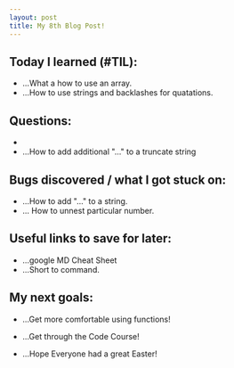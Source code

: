 ```yaml
---
layout: post
title: My 8th Blog Post!
---
```



## Today I learned (#TIL):

- ...What a how to use an array.
- ...How to use strings and backlashes for quatations.

## Questions:

- 
- ...How to add additional "..." to a truncate string

## Bugs discovered / what I got stuck on:

- ...How to add "..." to a string.
- ... How to unnest particular number.

## Useful links to save for later:

- ...google MD Cheat Sheet
- ...Short to command.

## My next goals:

- ...Get more comfortable using functions!
- ...Get through the Code Course!

- ...Hope Everyone had a great Easter!